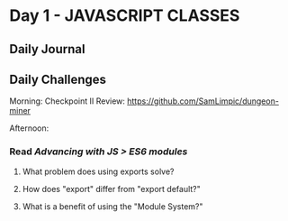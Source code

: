 # Day 1 - JAVASCRIPT CLASSES

## Daily Journal


## Daily Challenges

Morning: Checkpoint II Review: https://github.com/SamLimpic/dungeon-miner

Afternoon: 

### Read *Advancing with JS > ES6 modules*

1. What problem does using exports solve?

2. How does "export" differ from "export default?"

3. What is a benefit of using the "Module System?"